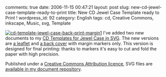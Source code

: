 comments: true
date: 2006-11-15 00:47:21
layout: post
slug: new-cd-jewel-case-template-ready-to-print
title: New CD Jewel Case Template ready to Print !
wordpress_id: 92
category: English
tags: cd, Creative Commons, inkscape, Music, svg, Template

[![cd-template-jewel-case-back-print-margin1](http://kevin.deldycke.com/wp-content/uploads/2006/11/cd-template-jewel-case-back-print-margin1-150x150.png)](http://kevin.deldycke.com/wp-content/uploads/2006/11/cd-template-jewel-case-back-print-margin1.png) I've added two new documents to my [CD Templates for Jewel Case in SVG](http://kevin.deldycke.com/2006/09/cd-templates-for-jewel-case-in-svg/). The new versions are [a leaflet](http://kevin.deldycke.com/static/documents/cd-template-jewel-case-leaflet-print-margin.svg) and [a back cover](http://kevin.deldycke.com/static/documents/cd-template-jewel-case-back-print-margin.svg) with margin markers only. This version is designed for final printing: thanks to markers it's easy to cut and fold the paper with high precision.

Published under a [Creative Commons Attribution licence](http://creativecommons.org/licenses/by/2.5/), SVG files are [available in my document repository](http://kevin.deldycke.com/static/documents/).
